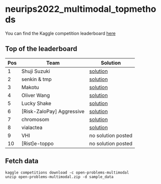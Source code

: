 
# neurips2022_multimodal_topmethods

You can find the Kaggle competition leaderboard
[here](https://www.kaggle.com/competitions/open-problems-multimodal/leaderboard)

## Top of the leaderboard

| Pos | Team                        | Solution                                 |
|-----|-----------------------------|------------------------------------------|
| 1   | Shuji Suzuki                | [solution](/shuji_suzuki/description.md) |
| 2   | senkin & tmp                | [solution](/senkin_tmp/description.md)   |
| 3   | Makotu                      | [solution](/makotu/description.md)       |
| 4   | Oliver Wang                 | [solution](/oliver_wang/description.md)  |
| 5   | Lucky Shake                 | [solution](/lucky_shake/desciption.md)   |
| 6   | \[Risk-ZaloPay\] Aggressive | [solution](/aggressive/description.md)   |
| 7   | chromosom                   | [solution](/chromosom/description.md)    |
| 8   | vialactea                   | [solution](/vialactea/description.md)    |
| 9   | VHI                         | no solution posted                       |
| 10  | \[Rist\]e-toppo             | no solution posted                       |

## Fetch data

    kaggle competitions download -c open-problems-multimodal
    unzip open-problems-multimodal.zip -d sample_data
